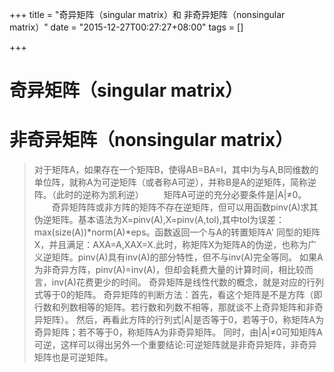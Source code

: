+++
title = "奇异矩阵（singular matrix）和 非奇异矩阵（nonsingular matrix）"
date = "2015-12-27T00:27:27+08:00"
tags = []

+++


# 奇异矩阵（singular matrix）

# 非奇异矩阵（nonsingular matrix）

>对于矩阵A，如果存在一个矩阵B，使得AB=BA=I，其中I为与A,B同维数的单位阵，就称A为可逆矩阵（或者称A可逆），并称B是A的逆矩阵，简称逆阵。（此时的逆称为凯利逆） 　　矩阵A可逆的充分必要条件是|A|≠0。 　　奇异矩阵阵或非方阵的矩阵不存在逆矩阵，但可以用函数pinv(A)求其伪逆矩阵。基本语法为X=pinv(A),X=pinv(A,tol),其中tol为误差：max(size(A))*norm(A)*eps。函数返回一个与A的转置矩阵A' 同型的矩阵X，并且满足：AXA=A,XAX=X.此时，称矩阵X为矩阵A的伪逆，也称为广义逆矩阵。pinv(A)具有inv(A)的部分特性，但不与inv(A)完全等同。
如果A为非奇异方阵，pinv(A)=inv(A)，但却会耗费大量的计算时间，相比较而言，inv(A)花费更少的时间。
奇异矩阵是线性代数的概念，就是对应的行列式等于0的矩阵。
奇异矩阵的判断方法：首先，看这个矩阵是不是方阵（即行数和列数相等的矩阵。若行数和列数不相等，那就谈不上奇异矩阵和非奇异矩阵）。 然后，再看此方阵的行列式|A|是否等于0，若等于0，称矩阵A为奇异矩阵；若不等于0，称矩阵A为非奇异矩阵。 同时，由|A|≠0可知矩阵A可逆，这样可以得出另外一个重要结论:可逆矩阵就是非奇异矩阵，非奇异矩阵也是可逆矩阵。
